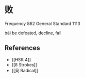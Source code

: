 # 败
Frequency 862
General Standard 1113

bài
be defeated, decline, fail

## References
- [[HSK 4]]
- [[8 Strokes]]
- [[貝 Radical]]